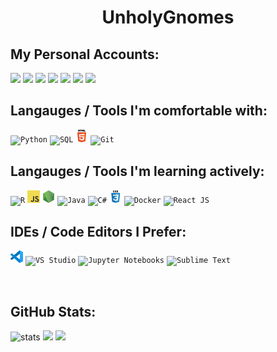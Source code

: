 <!-- This is commented out. -->
<h1 align="center">UnholyGnomes</h1>

## My Personal Accounts:
<p align="left">
<a href="https://www.twitch.tv/unholygnomes" target"blank_"><img src="https://img.shields.io/badge/Twitch-6441a5.svg?&style=for-the-badge&logo=twitch&logoColor=white"></a>
</a>
<a href="https://discord.com/users/158847100786835456" target"blank_"><img src="https://img.shields.io/badge/discord%20-7289DA.svg?&style=for-the-badge&logo=discord&logoColor=white"></a>
</a>
<a href="https://www.twitter.com/unholygnomes" target"blank_"><img src="https://img.shields.io/badge/twitter-00acee.svg?&style=for-the-badge&logo=twitter&logoColor=white"></a>
<a href="https://www.linkedin.com/in/zachary-glogowski-408762186/" target"blank_"><img src="https://img.shields.io/badge/Linkedin-0077b5.svg?&style=for-the-badge&logo=linkedin&logoColor=white"></a>
</a>
<a href="https://instagram.com/unholygnomes" target"blank_"><img src="https://img.shields.io/badge/INSTAGRAM%20-DC3175.svg?&style=for-the-badge&logo=instagram&logoColor=white"></a>
</a>
<a href="https://www.youtube.com/channel/UCmiSAGKfXQgBI7aI44PJfmw" target"blank_"><img src="https://img.shields.io/badge/YOUTUBE%20-DC3000.svg?&style=for-the-badge&logo=youtube&logoColor=white"></a>
<a href="https://stackoverflow.com/users/16534040/unholy-gnomes" target"blank_"><img src="https://img.shields.io/badge/stackoverflow%20-F67F51.svg?&style=for-the-badge&logo=stackoverflow&logoColor=white"></a>
</a>

</p>

## Langauges / Tools I'm comfortable with:
<code><img height="20" alt="Python" src="https://user-images.githubusercontent.com/88017200/153724650-9cac5de5-2bb8-4469-bf56-50f25bdc6a6b.png"></code>
<code><img height="20" alt="SQL" src="https://user-images.githubusercontent.com/88017200/153725205-5fb990ae-14b4-423f-bd90-135218cd6487.png"></code>
<code><img height="20" alt="HTML5" src="https://raw.githubusercontent.com/github/explore/80688e429a7d4ef2fca1e82350fe8e3517d3494d/topics/html/html.png"></code>
<code><img height="20" alt="Git" src="https://user-images.githubusercontent.com/88017200/153730026-076a178d-5d14-4467-90a4-4220dc592f05.png"></code>


## Langauges / Tools I'm learning actively:
<code><img height="20" alt="R" src="https://user-images.githubusercontent.com/88017200/153733768-75bacd12-3478-4014-9ab8-efb34dd1e853.png"></code>
<code><img height="20" alt="JS" src="https://raw.githubusercontent.com/github/explore/80688e429a7d4ef2fca1e82350fe8e3517d3494d/topics/javascript/javascript.png"></code>
<code><img height="20" alt="NodeJS" src="https://raw.githubusercontent.com/github/explore/80688e429a7d4ef2fca1e82350fe8e3517d3494d/topics/nodejs/nodejs.png"></code>
<code><img height="20" alt="Java" src="https://user-images.githubusercontent.com/88017200/153724621-4665e451-1dbb-4b5b-950b-e46d055dd5f7.jpg"></code>
<code><img height="20" alt="C#" src="https://user-images.githubusercontent.com/88017200/153725179-8d3c887d-c005-4c5e-8bd9-b1d653f0e5e7.png"></code>
<code><img height="20" alt="CSS" src="https://raw.githubusercontent.com/github/explore/80688e429a7d4ef2fca1e82350fe8e3517d3494d/topics/css/css.png"></code>
<code><img height="20" alt="Docker" src="https://user-images.githubusercontent.com/88017200/153732664-14e90e82-6811-41bb-9545-851d109555fc.png"></code>
<code><img height="20" alt="React JS" src="https://upload.wikimedia.org/wikipedia/commons/thumb/a/a7/React-icon.svg/1200px-React-icon.svg.png"></code>

## IDEs / Code Editors I Prefer:
<code><img height="20" alt="VS Code" src="https://raw.githubusercontent.com/github/explore/80688e429a7d4ef2fca1e82350fe8e3517d3494d/topics/visual-studio-code/visual-studio-code.png"></code>
<code><img height="20" alt="VS Studio" src="https://user-images.githubusercontent.com/88017200/153733821-ccce818f-2258-4bd5-bfc5-4fdfed5e71c9.png"></code>
<code><img height="20" alt="Jupyter Notebooks" src="https://user-images.githubusercontent.com/88017200/153725858-04338fb8-87a1-40ef-af5b-0f4223ffe593.png"></code>
<code><img height="20" alt="Sublime Text" src="https://user-images.githubusercontent.com/88017200/153727025-ddd0f4af-0376-4aec-b94f-4896b646ed7d.png"></code>

</br>

## GitHub Stats:
<p align="left">
   <img src="https://github-readme-stats.vercel.app/api?username=unholygnomes&count_private=true&show_icons=true&theme=dark&hide_border=true" width="%100" height="150px" alt="stats" />
   <img src="https://github-readme-stats.vercel.app/api/top-langs/?username=unholygnomes&layout=compact&theme=dark&hide_border=true" />
   <img src="https://komarev.com/ghpvc/?username=unholygnomes&color=dc143c"/>
